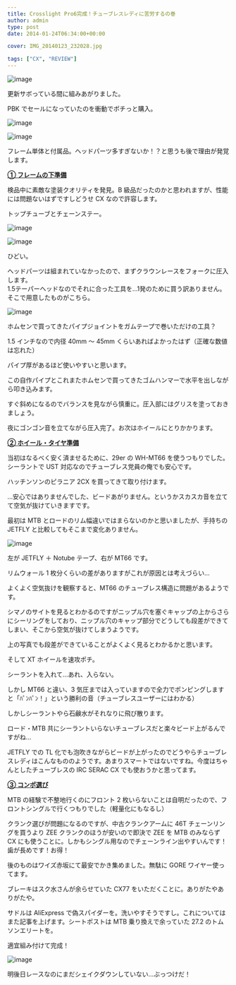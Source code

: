 ```yaml
---
title: Crosslight Pro6完成！チューブレスレディに苦労するの巻
author: admin
type: post
date: 2014-01-24T06:34:00+00:00

cover: IMG_20140123_232028.jpg

tags: ["CX", "REVIEW"]
---
```


![image](IMG_20140123_232028.jpg)

更新サボっている間に組みあがりました。

PBK でセールになっていたのを衝動でポチっと購入。

![image](IMG_20140110_231831.jpg)

![image](IMG_20140110_231909.jpg)

フレーム単体と付属品。ヘッドパーツ多すぎないか！？と思うも後で理由が発覚します。

**<u>① フレームの下準備</u>**

検品中に素敵な塗装クオリティを発見。B 級品だったのかと思われますが、性能には問題ないはずですしどうせ CX なので許容します。

トップチューブとチェーンステー。

![image](IMG_20140110_234237.jpg)

![image](IMG_20140110_234313.jpg)

ひどい。

<div class="separator" style="clear: both; text-align: left;">
</div>

<div class="separator" style="clear: both; text-align: left;">
  ヘッドパーツは組まれていなかったので、まずクラウンレースをフォークに圧入します。
</div>

<div class="separator" style="clear: both; text-align: left;">
  1.5テーパーヘッドなのでそれに合った工具を…1発のために買う訳ありません。
</div>

<div class="separator" style="clear: both; text-align: left;">
</div>

<div class="separator" style="clear: both; text-align: left;">
  そこで用意したものがこちら。
</div>

![image](IMG_20140111_191109.jpg)

ホムセンで買ってきたパイプジョイントをガムテープで巻いただけの工具？

<div class="separator" style="clear: both; text-align: left;">
</div>

<div class="separator" style="clear: both; text-align: left;">
</div>

1.5 インチなので内径 40mm ～ 45mm くらいあればよかったはず（正確な数値は忘れた）

パイプ厚があるほど使いやすいと思います。

この自作パイプとこれまたホムセンで買ってきたゴムハンマーで水平を出しながら叩き込みます。

すぐ斜めになるのでバランスを見ながら慎重に。圧入部にはグリスを塗っておきましょう。

夜にゴンゴン音を立てながら圧入完了。お次はホイールにとりかかります。

**<u>② ホイール・タイヤ準備</u>**

当初はなるべく安く済ませるために、29er の WH-MT66 を使うつもりでした。シーラントで UST 対応なのでチューブレス党員の俺でも安心です。

ハッチンソンのピラニア 2CX を買ってきて取り付けます。

…安心ではありませんでした、ビードあがりません。というかスカスカ音を立てて空気が抜けていきますです。

最初は MTB とロードのリム幅違いではまらないのかと思いましたが、手持ちの JETFLY と比較してもそこまで変化ありません。

![image](IMG_20140113_183454.jpg)

左が JETFLY ＋ Notube テープ、右が MT66 です。

リムウォール 1 枚分くらいの差がありますがこれが原因とは考えづらい…

よくよく空気抜けを観察すると、MT66 のチューブレス構造に問題があるようです。

シマノのサイトを見るとわかるのですがニップル穴を塞ぐキャップの上からさらにシーリングをしており、ニップル穴のキャップ部分でどうしても段差ができてしまい、そこから空気が抜けてしまうようです。

上の写真でも段差ができていることがよくよく見るとわかるかと思います。

そして XT ホイールを速攻ポチ。

シーラントを入れて…あれ、入らない。

しかし MT66 と違い、3 気圧までは入っていますので全力でポンピングしますと「ﾊﾟﾝﾊﾟﾝ！」という勝利の音（チューブレスユーザーにはわかる）

しかしシーラントやら石鹸水がそれなりに飛び散ります。

ロード・MTB 共にシーラントいらないチューブレスだと楽々ビード上がるんですがね…

JETFLY での TL 化でも泡吹きながらビードが上がったのでどうやらチューブレスレディはこんなもののようです。あまりスマートではないですね。今度はちゃんとしたチューブレスの IRC SERAC CX でも使おうかと思ってます。

**<u>③ コンポ選び</u>**

MTB の経験で不整地行くのにフロント 2 枚いらないことは自明だったので、フロントシングルで行くつもりでした（軽量化にもなるし）

クランク選びが問題になるのですが、中古クランクアームに 46T チェーンリングを買うより ZEE クランクのほうが安いので即決で ZEE を MTB のみならず CX にも使うことに。しかもシングル用なのでチェーンライン出やすいんです！歯が長めです！お得！

後のものはワイズ赤坂にて最安でかき集めました。無駄に GORE ワイヤー使ってます。

ブレーキはスク水さんが余らせていた CX77 をいただくことに。ありがたやありがたや。

サドルは AliExpress で偽スパイダーを。洗いやすそうですし。これについてはまた記事を上げます。シートポストは MTB 乗り換えで余っていた 27.2 のトムソンエリートを。

適宜組み付けて完成！

![image](IMG_20140123_232028.jpg)

明後日レースなのにまだシェイクダウンしていない…ぶっつけだ！

